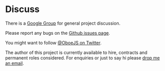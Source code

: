 Discuss
=======

There is a [Google Group](https://groups.google.com/forum/#!forum/oboejs) for general project discussion.

Please report any bugs on the [Github issues
page](https://github.com/jimhigson/oboe.js/issues?state=open).

You might want to follow [@OboeJS on
Twitter](https://twitter.com/OboeJs).

The author of this project is currently available to hire, contracts and permanent roles considered. For enquiries or just
to say hi please [drop me an email](mailto:jim.higson@gmail.com).
